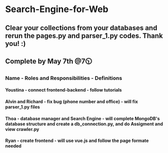 # Search-Engine-for-Web
## Clear your collections from your databases and rerun the pages.py and parser_1.py codes. Thank you! :)
## Complete by May 7th @7🕥
### Name - Roles and Responsibilities - Definitions
#### Youstina - connect frontend-backend - follow tutorials
#### Alvin and Richard - fix bug (phone number and office) - will fix parser_1.py files
#### Thoa - database manager and Search Engine - will complete MongoDB's database structure and create a db_connection.py, and do Assigment and view crawler.py
#### Ryan - create frontend - will use vue.js and follow the page formate needed
